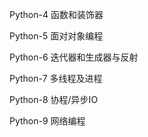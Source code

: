 Python-4 函数和装饰器

Python-5 面对对象编程

Python-6 迭代器和生成器与反射

Python-7 多线程及进程

Python-8 协程/异步IO

Python-9 网络编程

